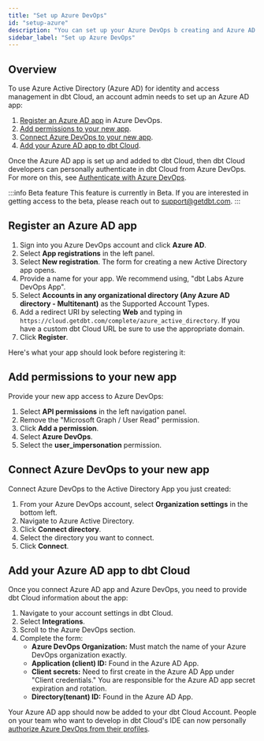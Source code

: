 ```yaml
---
title: "Set up Azure DevOps"
id: "setup-azure"
description: "You can set up your Azure DevOps b creating and Azure AD app and adding it to dbt Cloud."
sidebar_label: "Set up Azure DevOps"
---
```


## Overview

To use Azure Active Directory (Azure AD) for identity and access management in dbt Cloud, an account admin needs to set up an Azure AD app:

1. [Register an Azure AD app](#register-an-azure-ad-app) in Azure DevOps.
2. [Add permissions to your new app](#add-permissions-to-your-new-app).
3. [Connect Azure DevOps to your new app](#connect-azure-devops-to-your-new-app).
4. [Add your Azure AD app to dbt Cloud](#add-your-azure-ad-app-to-dbt-cloud).

Once the Azure AD app is set up and added to dbt Cloud, then dbt Cloud developers can personally authenticate in dbt Cloud from Azure DevOps. For more on this, see [Authenticate with Azure DevOps](docs/dbt-cloud/cloud-configuring-dbt-cloud/authenticate-azure).

:::info Beta feature
This feature is currently in Beta. If you are interested in getting access to the beta, please reach out to support@getdbt.com.
:::

## Register an Azure AD app

1. Sign into you Azure DevOps account and click **Azure AD**.
2. Select **App registrations** in the left panel.
3. Select **New registration**. The form for creating a new Active Directory app opens.
4. Provide a name for your app. We recommend using, "dbt Labs Azure DevOps App".
5. Select **Accounts in any organizational directory (Any Azure AD directory - Multitenant)** as the Supported Account Types.
6. Add a redirect URI by selecting **Web** and typing in `https://cloud.getdbt.com/complete/azure_active_directory`. If you have a custom dbt Cloud URL be sure to use the appropriate domain.
7. Click **Register**.

<Lightbox src="/img/docs/dbt-cloud/connecting-azure-devops/ADnavigation.gif" title="Navigating to the AD app registrations"/>

Here's what your app should look before registering it:

<Lightbox src="/img/docs/dbt-cloud/connecting-azure-devops/AD app.png" title="Registering an Active Directory app"/>

## Add permissions to your new app

Provide your new app access to Azure DevOps:

1. Select **API permissions** in the left navigation panel.
2. Remove the "Microsoft Graph / User Read" permission.
3. Click **Add a permission**.
4. Select **Azure DevOps**.
5. Select the **user_impersonation** permission.

<Lightbox src="/img/docs/dbt-cloud/connecting-azure-devops/user-impersonation.gif" title="Adding permissions to the app"/>

## Connect Azure DevOps to your new app

Connect Azure DevOps to the Active Directory App you just created:

1. From your Azure DevOps account, select **Organization settings** in the bottom left.
2. Navigate to Azure Active Directory.
3. Click **Connect directory**.
4. Select the directory you want to connect.
5. Click **Connect**.

<Lightbox src="/img/docs/dbt-cloud/connecting-azure-devops/connect AD to Azure DevOps.gif" title="Connecting Azure DevOps and Active Directory"/>

## Add your Azure AD app to dbt Cloud

Once you connect Azure AD app and Azure DevOps, you need to provide dbt Cloud information about the app:

1. Navigate to your account settings in dbt Cloud.
2. Select **Integrations**.
3. Scroll to the Azure DevOps section.
4. Complete the form:
    - **Azure DevOps Organization:** Must match the name of your Azure DevOps organization exactly.
    - **Application (client) ID:** Found in the Azure AD App.
    - **Client secrets:** Need to first create in the Azure AD App under "Client credentials." You are responsible for the Azure AD app secret expiration and rotation.
    - **Directory(tenant) ID:** Found in the Azure AD App.

<Lightbox src="/img/docs/dbt-cloud/connecting-azure-devops/Azure Devops App in dbt Cloud.gif" title="Adding an Active Directory App to dbt Cloud"/>


Your Azure AD app should now be added to your dbt Cloud Account. People on your team who want to develop in dbt Cloud's IDE can now personally [authorize Azure DevOps from their profiles](dbt-cloud/cloud-configuring-dbt-cloud/authenticate-azure).
